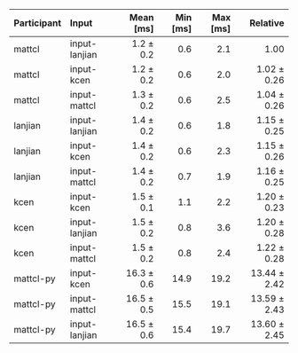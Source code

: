 | Participant | Input | Mean [ms] | Min [ms] | Max [ms] | Relative |
|:---|:---|---:|---:|---:|---:|
| mattcl | input-lanjian | 1.2 ± 0.2 | 0.6 | 2.1 | 1.00 |
| mattcl | input-kcen | 1.2 ± 0.2 | 0.6 | 2.0 | 1.02 ± 0.26 |
| mattcl | input-mattcl | 1.3 ± 0.2 | 0.6 | 2.5 | 1.04 ± 0.26 |
| lanjian | input-lanjian | 1.4 ± 0.2 | 0.6 | 1.8 | 1.15 ± 0.25 |
| lanjian | input-kcen | 1.4 ± 0.2 | 0.6 | 2.3 | 1.15 ± 0.26 |
| lanjian | input-mattcl | 1.4 ± 0.2 | 0.7 | 1.9 | 1.16 ± 0.25 |
| kcen | input-kcen | 1.5 ± 0.1 | 1.1 | 2.2 | 1.20 ± 0.23 |
| kcen | input-lanjian | 1.5 ± 0.2 | 0.8 | 3.6 | 1.20 ± 0.28 |
| kcen | input-mattcl | 1.5 ± 0.2 | 0.8 | 2.4 | 1.22 ± 0.28 |
| mattcl-py | input-kcen | 16.3 ± 0.6 | 14.9 | 19.2 | 13.44 ± 2.42 |
| mattcl-py | input-mattcl | 16.5 ± 0.5 | 15.5 | 19.1 | 13.59 ± 2.43 |
| mattcl-py | input-lanjian | 16.5 ± 0.6 | 15.4 | 19.7 | 13.60 ± 2.45 |
